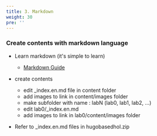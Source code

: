 ```yaml
---
title: 3. Markdown
weight: 30
pre: ''
---
```


### Create contents with markdown language

- Learn markdown (it's simple to learn)

  - [Markdown Guide](https://www.markdownguide.org/basic-syntax/)

- create contents

  - edit \_index.en.md file in content folder
  - add images to link in content/images folder
  - make subfolder with name : labN (lab0, lab1, lab2, ...)
  - edit lab0/\_index.en.md
  - add images to link in lab0/content/images folder

- Refer to \_index.en.md files in hugobasedhol.zip
